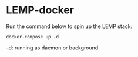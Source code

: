 # LEMP-docker

Run the command below to spin up the LEMP stack:
```
docker-compose up -d
```
-d: running as daemon or background

